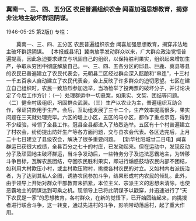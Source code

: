 ### 冀南一、三、四、五分区  农民普遍组织农会  闻喜加强思想教育，揭穿非法地主破坏群运阴谋。

1946-05-25
第2版()
专栏：

　　冀南一、三、四、五分区
    农民普遍组织农会
    闻喜加强思想教育，揭穿非法地主破坏群运阴谋。
    【本报威县讯】冀南放手发动群众以来，广大群众政治觉悟普遍提高，因此急迫要求建立与巩固自己的组织，以保持胜利果实，组织起来增加生产，争取从穷困中彻底解放自己。一、三、四、五各分区的邱县、巨鹿、冀县等县的农民已普遍建立了农民代表会，元朝县二区经过群众深入酝酿和“串连”，十三村一千五百余人自动建立了农民代表会，会上反映了许多群众的迫切愿望。七区在建立自己组织时，农民一致热烈参加选举，当场检举了投两票的破坏分子，并讨论决定了今后工作方针：（一）处理群运中一切悬案，如果实、文契、团结等问题。（二）健全村级组织，巩固群众武装。（三）生产以农业为主，普遍组织互助合作，保证贷款用于生产。会后，互助组发展了三十二个，生产效率提高很多，果实问题在三天就处理完毕。六区的堤上小区，五区的马小区，都作了重点示范，得到不少经验，带领了全县工作。冠县全县都进入了热烈选举。五区有十个村普遍建立了村农会，纷纷提出防奸生产等各方面问题，交与县农会代表。各区选完后，上月二十七日建立了县级农会，解决了很多重要问题。
    【新华社阳城廿二日电】闻喜群运已获很大成绩，全县百分之七十的村庄，已发动起来。但在运动中，发现反动分子及顽固地主破坏群运，当斗争发动后，一些特务分子及违法恶霸地主，为转移斗争目标，瓦解农民团结，夺回农民胜利果实，即进行煽惑鼓动农民内部不团结，如利用大村欺压小村，或主村欺压附村，挑拨各村农民的对立。又如村内右派统治者，为了达到其私人企图，诱胁农民参加斗争，结果形成村内农民的倾轧。此外，由于领导上开始对群众干部教育未抓紧，本位主义、宗派主义的思想未清除，也使恶霸地主的阴谋达到可乘之机。现领导上已将此阴谋予以戳穿，并迅速进行了“天下农民是一家”的思想教育，各村群众，在新的觉悟下，已开始团结起来，向挑拨者进行联合斗争，这一转变，通过先进村的斗争，影响带动落后村，起了重大作用。
